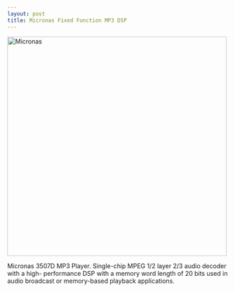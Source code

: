 ```yaml
---
layout: post
title: Micronas Fixed Function MP3 DSP 
---
```


<img src="{{ site.baseurl }}/images/micronas.png" alt="Micronas" style="width: 500px;"/>

Micronas 3507D MP3 Player. Single-chip MPEG 1/2 layer 2/3 audio decoder with a high- performance DSP with a memory word length of 20 bits used in audio broadcast or memory-based playback applications.